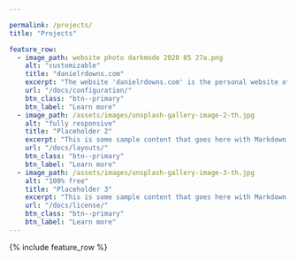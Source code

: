 ```yaml
---

permalink: /projects/
title: "Projects"

feature_row:
  - image_path: website photo darkmode 2020 05 27a.png
    alt: "customizable"
    title: "danielrdowns.com"
    excerpt: "The website 'danielrdowns.com' is the personal website of Dan Downs. You're on it."
    url: "/docs/configuration/"
    btn_class: "btn--primary"
    btn_label: "Learn more"
  - image_path: /assets/images/unsplash-gallery-image-2-th.jpg
    alt: "fully responsive"
    title: "Placeholder 2"
    excerpt: "This is some sample content that goes here with Markdown formatting."
    url: "/docs/layouts/"
    btn_class: "btn--primary"
    btn_label: "Learn more"
  - image_path: /assets/images/unsplash-gallery-image-3-th.jpg
    alt: "100% free"
    title: "Placeholder 3"
    excerpt: "This is some sample content that goes here with Markdown formatting."
    url: "/docs/license/"
    btn_class: "btn--primary"
    btn_label: "Learn more"  
---
```



{% include feature_row %}


